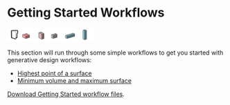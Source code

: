 # Getting Started Workflows

<img src="../../assets/sample/beginer.png" style="width:200px;"/>

This section will run through some simple workflows to get you started with generative design workflows:

* [Highest point of a surface](04-01-01_highest-point-of-a-surface.md)
* [Minimum volume and maximum surface](04-01-02_minimum-volume-and-maximum-surface.md)

[Download Getting Started workflow files](https://github.com/DynamoDS/RefineryPrimer/releases/download/samples-v1/04-01_getting-started-workflows.zip).

